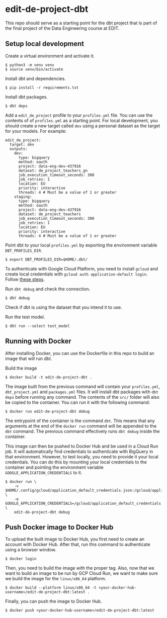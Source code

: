 # edit-de-project-dbt

This repo should serve as a starting point for the dbt project that is part of
the final project of the Data Engineering course at EDIT.

## Setup local development

Create a virtual environment and activate it.

```
$ python3 -m venv venv
$ source venv/bin/activate
```

Install dbt and dependencies.

```
$ pip install -r requirements.txt
```

Install dbt packages.

```
$ dbt deps
```

Add a `edit_de_project` profile to your `profiles.yml` file. You can use the
contents of of `profiles.yml` as a starting point. For local development, you
should create a new target called `dev` using a personal dataset as the target
for your models. For example:

```
edit_de_project:
  target: dev
  outputs:
    dev:
      type: bigquery
      method: oauth
      project: data-eng-dev-437916
      dataset: de_project_teachers_gn
      job_execution_timeout_seconds: 300
      job_retries: 1
      location: EU
      priority: interactive
      threads: 4 # Must be a value of 1 or greater 
    staging:
      type: bigquery
      method: oauth
      project: data-eng-dev-437916
      dataset: de_project_teachers
      job_execution_timeout_seconds: 300
      job_retries: 1
      location: EU
      priority: interactive
      threads: 4 # Must be a value of 1 or greater 
```

Point dbt to your local `profiles.yml` by exporting the environment variable
`DBT_PROFILES_DIR`.

```
$ export DBT_PROFILES_DIR=$HOME/.dbt/
```

To authenticate with Google Cloud Platform, you need to install `gcloud` and
create local credentials with `gcloud auth application-default login`. Follow
[these steps](https://docs.getdbt.com/docs/core/connect-data-platform/bigquery-setup#local-oauth-gcloud-setup).

Run `dbt debug` and check the connection.

```
$ dbt debug
```

Check if dbt is using the dataset that you intend it to use.

Run the test model.

```
$ dbt run --select test_model
```

## Running with Docker

After installing Docker, you can use the Dockerfile in this repo to build an
image that will run dbt.

Build the image

```
$ docker build -t edit-de-project-dbt .
```

The image built from the previous command will contain your `profiles.yml`,
`dbt_project.yml` and `packages.yml` files. It will install dbt packages with
`dbt deps` before running any command. The contents of the `src/` folder will
also be copied to the container. You can run it with the following command:

```
$ docker run edit-de-project-dbt debug
```

The entrypoint of the container is the command `dbt`. This means that any
arguments at the end of the `docker run` command will be appended to the `dbt`
command. The previous command effectively runs `dbt debug` inside the container.

This image can then be pushed to Docker Hub and be used in a Cloud Run
job. It will automatically find credentials to authenticate with BigQuery in
that environment. However, to test locally, you need to provide it your local
credentials. You can do this by mounting your local credentials to the container
and pointing the environment variable `GOOGLE_APPLICATION_CREDENTIALS` to it.

```
$ docker run \
    -v $HOME/.config/gcloud/application_default_credentials.json:/gcloud/application_default_credentials.json \
    -e GOOGLE_APPLICATION_CREDENTIALS=/gcloud/application_default_credentials.json \
    edit-de-project-dbt debug
```

## Push Docker image to Docker Hub

To upload the built image to Docker Hub, you first need to create an account
with Docker Hub. After that, run this command to authenticate using a browser
window.

```
$ docker login
```

Then, you need to build the image with the proper tag. Also, now that we want
to build an image to be run by GCP Cloud Run, we want to make sure we build the
image for the `linux/x86_64` platform.

```
$ docker build --platform linux/x86_64 -t <your-docker-hub-username>/edit-de-project-dbt:latest .
```

Finally, you can push the image to Docker Hub.

```
$ docker push <your-docker-hub-username>/edit-de-project-dbt:latest
```
